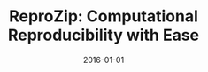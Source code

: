 ---
title: "ReproZip: Computational Reproducibility with Ease"
collection: talks
type: ""
permalink: /talks/2016-reprozip-dagstuhl
venue: "<a href='http://www.dagstuhl.de/de/programm/kalender/semhp/?semnr=16041' target='_blank'>Dagstuhl Seminar 16041</a>, Reproducibility of Data-Oriented Experiments in e-Science"
date: 2016-01-01
location: "Wadern, Germany"
report: 'http://dx.doi.org/10.4230/DagRep.6.1.108'
---